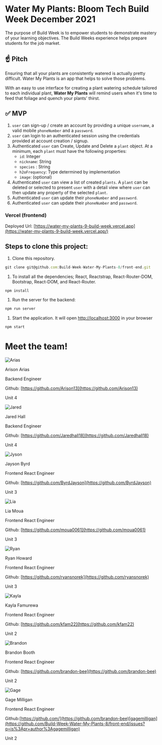 # Water My Plants: Bloom Tech Build Week December 2021

The purpose of Build Week is to empower students to demonstrate mastery of your learning objectives. The Build Weeks experience helps prepare students for the job market.

## ☝️ **Pitch**

Ensuring that all your plants are consistently watered is actually pretty difficult. Water My Plants is an app that helps to solve those problems. 

With an easy to use interface for creating a plant watering schedule tailored to each individual plant, **Water My Plants** will remind users when it's time to feed that foliage and quench your plants' thirst.

## ✅  **MVP**

1. `user` can sign-up / create an account by providing a unique `username`, a valid mobile `phoneNumber` and a `password`. 
2. `user` can login to an authenticated session using the credentials provided at account creation / signup.
3. Authenticated `user` can Create, Update and Delete a `plant` object. At a minimum, each `plant` must have the following properties: 
    - `id`: Integer
    - `nickname`: String
    - `species` : String
    - `h2oFrequency`: Type determined by implementation
    - `image`: (optional)
4. Authenticated `user` can view a list of created `plants`.  A `plant` can be deleted or selected to present `user` with a detail view where `user` can then update any property of the selected `plant`. 
5. Authenticated `user` can update their `phoneNumber` and `password`.
6. Authenticated `user` can update their `phoneNumber` and `password`.

### Vercel (frontend)

Deployed Url: [https://water-my-plants-9-build-week.vercel.app](https://water-my-plants-9-build-week.vercel.app/)

## Steps to clone this project:

1. Clone this repository.

```jsx
git clone git@github.com:Build-Week-Water-My-Plants-8/front-end.git
```

1. To install all the dependencies; React, Reactstrap, React-Router-DOM, Bootstrap, React-DOM, and React-Router.

```jsx
npm install
```

1. Run the server for the backend:

```jsx
npm run server
```

1. Start the application. It will open [http://localhost:3000](http://localhost:3000) in your browser

```jsx
npm start
```

# Meet the team!

![Arias](/images/arias.png)

Arison Arias

Backend Engineer

Github: [https://github.com/Arison13](https://github.com/Arison13)

Unit 4

![Jared](/images/jared.png)

Jared Hall

Backend Engineer

Github: [https://github.com/Jaredhall18](https://github.com/Jaredhall18)

Unit 4

![Jyson](/images/jyson.png)

Jayson Byrd

Frontend React Engineer

Github: [https://github.com/ByrdJayson](https://github.com/ByrdJayson)

Unit 3

![Lia](/images/me.png)

Lia Moua

Frontend React Engineer 

Github: [https://github.com/moua0061](https://github.com/moua0061)

Unit 3

![Ryan](/images/ryan.png)

Ryan Howard

Frontend React Engineer

Github: [https://github.com/ryansnorek](https://github.com/ryansnorek)

Unit 3

![Kayla](/images/kayla.png)

Kayla Famurewa

Frontend React Engineer

Github: [https://github.com/kfam22](https://github.com/kfam22)

Unit 2

![Brandon](/images/brandon.png)

Brandon Booth

Frontend React Engineer 

Github: [https://github.com/brandon-bee](https://github.com/brandon-bee)

Unit 2

![Gage](/images/gage.png)

Gage Milligan

Frontend React Engineer

Github:[https://github.com/](https://github.com/brandon-bee)[gagemilligan](https://github.com/Build-Week-Water-My-Plants-8/front-end/issues?q=is%3Apr+author%3Agagemilligan)

Unit 2